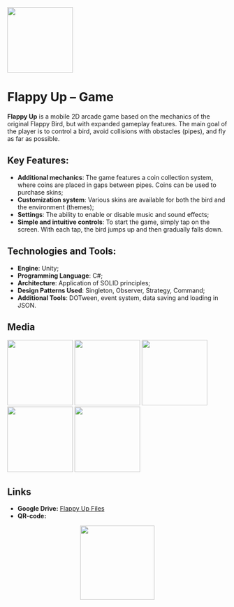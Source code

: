 <img src="https://github.com/user-attachments/assets/d35aa8ad-ac62-410c-8d26-d5504d836811" width="150">

# Flappy Up – Game
**Flappy Up** is a mobile 2D arcade game based on the mechanics of the original Flappy Bird, but with expanded gameplay features. The main goal of the player is to control a bird, avoid collisions with obstacles (pipes), and fly as far as possible.

## Key Features:
- **Additional mechanics**: The game features a coin collection system, where coins are placed in gaps between pipes. Coins can be used to purchase skins;
- **Customization system**: Various skins are available for both the bird and the environment (themes);
- **Settings**: The ability to enable or disable music and sound effects;
- **Simple and intuitive controls**: To start the game, simply tap on the screen. With each tap, the bird jumps up and then gradually falls down.

## Technologies and Tools:
- **Engine**: Unity;
- **Programming Language**: C#;
- **Architecture**: Application of SOLID principles;
- **Design Patterns Used**: Singleton, Observer, Strategy, Command;
- **Additional Tools**: DOTween, event system, data saving and loading in JSON.

## Media
<img src="https://github.com/user-attachments/assets/084b9afe-27ee-4a65-b4c1-e352af5200ec" width="150">
<img src="https://github.com/user-attachments/assets/aca7356f-7c24-4770-a802-df263c4f120f" width="150">
<img src="https://github.com/user-attachments/assets/429a802b-73f3-4519-9c39-b3f48359aa17" width="150">
<img src="https://github.com/user-attachments/assets/20342b1a-1f8d-43ce-b704-e77cc43c0cd2" width="150">
<img src="https://github.com/user-attachments/assets/d8a8e34e-a47b-4ff3-a2dc-32a528f4fc43" width="150">

## Links
- **Google Drive:** [Flappy Up Files](https://drive.google.com/drive/u/9/folders/1LfE9Tj7sk8V0X-mWjBq4JiMpDeCO8eRy)
- **QR-code:**  

<p align="center">
  <img src="https://github.com/user-attachments/assets/71e843b8-a231-4823-9cc2-00734fc1ed3d" width="170">
</p>
